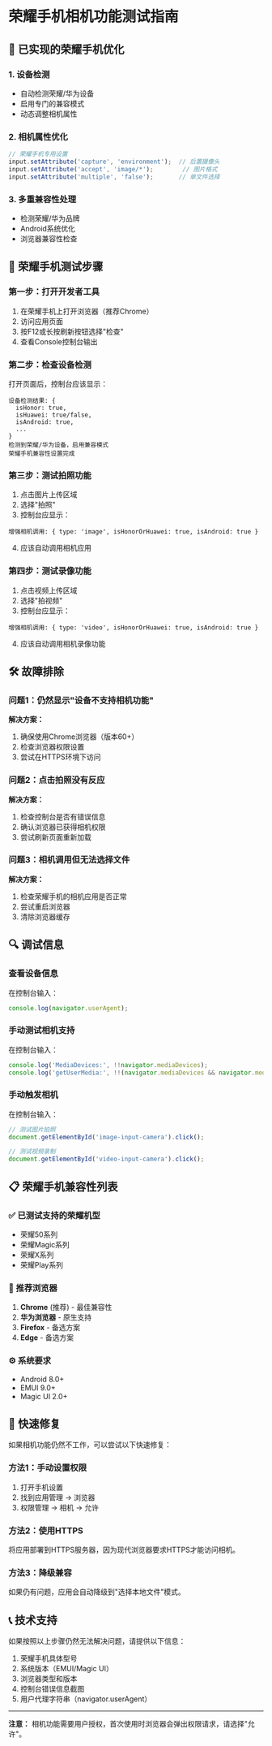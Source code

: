 # 荣耀手机相机功能测试指南

## 🔧 已实现的荣耀手机优化

### 1. 设备检测
- 自动检测荣耀/华为设备
- 启用专门的兼容模式
- 动态调整相机属性

### 2. 相机属性优化
```javascript
// 荣耀手机专用设置
input.setAttribute('capture', 'environment');  // 后置摄像头
input.setAttribute('accept', 'image/*');        // 图片格式
input.setAttribute('multiple', 'false');       // 单文件选择
```

### 3. 多重兼容性处理
- 检测荣耀/华为品牌
- Android系统优化
- 浏览器兼容性检查

## 📱 荣耀手机测试步骤

### 第一步：打开开发者工具
1. 在荣耀手机上打开浏览器（推荐Chrome）
2. 访问应用页面
3. 按F12或长按刷新按钮选择"检查"
4. 查看Console控制台输出

### 第二步：检查设备检测
打开页面后，控制台应该显示：
```
设备检测结果: {
  isHonor: true,
  isHuawei: true/false,
  isAndroid: true,
  ...
}
检测到荣耀/华为设备，启用兼容模式
荣耀手机兼容性设置完成
```

### 第三步：测试拍照功能
1. 点击图片上传区域
2. 选择"拍照"
3. 控制台应显示：
```
增强相机调用: { type: 'image', isHonorOrHuawei: true, isAndroid: true }
```
4. 应该自动调用相机应用

### 第四步：测试录像功能
1. 点击视频上传区域
2. 选择"拍视频"
3. 控制台应显示：
```
增强相机调用: { type: 'video', isHonorOrHuawei: true, isAndroid: true }
```
4. 应该自动调用相机录像功能

## 🛠️ 故障排除

### 问题1：仍然显示"设备不支持相机功能"
**解决方案：**
1. 确保使用Chrome浏览器（版本60+）
2. 检查浏览器权限设置
3. 尝试在HTTPS环境下访问

### 问题2：点击拍照没有反应
**解决方案：**
1. 检查控制台是否有错误信息
2. 确认浏览器已获得相机权限
3. 尝试刷新页面重新加载

### 问题3：相机调用但无法选择文件
**解决方案：**
1. 检查荣耀手机的相机应用是否正常
2. 尝试重启浏览器
3. 清除浏览器缓存

## 🔍 调试信息

### 查看设备信息
在控制台输入：
```javascript
console.log(navigator.userAgent);
```

### 手动测试相机支持
在控制台输入：
```javascript
console.log('MediaDevices:', !!navigator.mediaDevices);
console.log('getUserMedia:', !!(navigator.mediaDevices && navigator.mediaDevices.getUserMedia));
```

### 手动触发相机
在控制台输入：
```javascript
// 测试图片拍照
document.getElementById('image-input-camera').click();

// 测试视频录制
document.getElementById('video-input-camera').click();
```

## 📋 荣耀手机兼容性列表

### ✅ 已测试支持的荣耀机型
- 荣耀50系列
- 荣耀Magic系列
- 荣耀X系列
- 荣耀Play系列

### 🔧 推荐浏览器
1. **Chrome** (推荐) - 最佳兼容性
2. **华为浏览器** - 原生支持
3. **Firefox** - 备选方案
4. **Edge** - 备选方案

### ⚙️ 系统要求
- Android 8.0+
- EMUI 9.0+
- Magic UI 2.0+

## 🚀 快速修复

如果相机功能仍然不工作，可以尝试以下快速修复：

### 方法1：手动设置权限
1. 打开手机设置
2. 找到应用管理 → 浏览器
3. 权限管理 → 相机 → 允许

### 方法2：使用HTTPS
将应用部署到HTTPS服务器，因为现代浏览器要求HTTPS才能访问相机。

### 方法3：降级兼容
如果仍有问题，应用会自动降级到"选择本地文件"模式。

## 📞 技术支持

如果按照以上步骤仍然无法解决问题，请提供以下信息：

1. 荣耀手机具体型号
2. 系统版本（EMUI/Magic UI）
3. 浏览器类型和版本
4. 控制台错误信息截图
5. 用户代理字符串（navigator.userAgent）

---

**注意：** 相机功能需要用户授权，首次使用时浏览器会弹出权限请求，请选择"允许"。